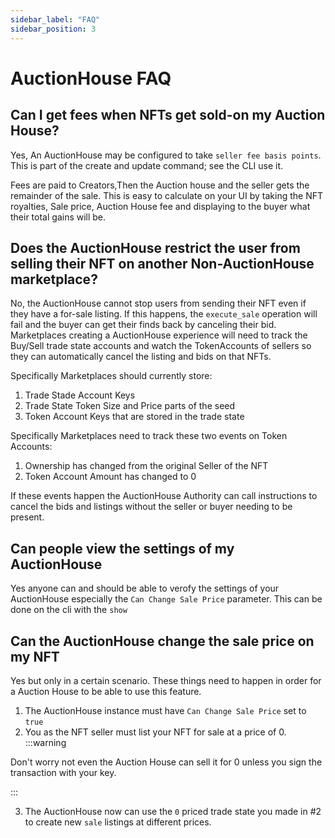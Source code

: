 ```yaml
---
sidebar_label: "FAQ"
sidebar_position: 3
---
```


# AuctionHouse FAQ


## Can I get fees when NFTs get sold-on my Auction House?
Yes, An AuctionHouse may be configured to take `seller fee basis points`. This is part of the create and update command; see the CLI use it.

Fees are paid to Creators,Then the Auction house and the seller gets the remainder of the sale. This is easy to calculate on your UI by taking the NFT royalties, Sale price, Auction House fee and displaying to the buyer what their total gains will be.

## Does the AuctionHouse restrict the user from selling their NFT on another Non-AuctionHouse marketplace?
No, the AuctionHouse cannot stop users from sending their NFT even if they have a for-sale listing. If this happens, the `execute_sale` operation will fail and the buyer can get their finds back by canceling their bid.
Marketplaces creating a AuctionHouse experience will need to track the Buy/Sell trade state accounts and watch the TokenAccounts of sellers so they can automatically cancel the listing and bids on that NFTs.

Specifically Marketplaces should currently store:

1. Trade Stade Account Keys
2. Trade State Token Size and Price parts of the seed
3. Token Account Keys that are stored in the trade state

Specifically Marketplaces need to track these two events on Token Accounts:

1. Ownership has changed from the original Seller of the NFT
2. Token Account Amount has changed to 0

If these events happen the AuctionHouse Authority can call instructions to cancel the bids and listings without the seller or buyer needing to be present.

## Can people view the settings of my AuctionHouse
Yes anyone can and should be able to verofy the settings of your AuctionHouse especially the `Can Change Sale Price` parameter.
This can be done on the cli with the `show`


## Can the AuctionHouse change the sale price on my NFT
Yes but only in a certain scenario. These things need to happen in order for a Auction House to be able to use this feature.

1. The AuctionHouse instance must have `Can Change Sale Price` set to `true`
2. You as the NFT seller must list your NFT for sale at a price of 0. 
:::warning

Don't worry not even the Auction House can sell it for 0 unless you sign the transaction with your key.

:::

3. The AuctionHouse now can use the `0` priced trade state you made in #2 to create new `sale` listings at different prices. 



